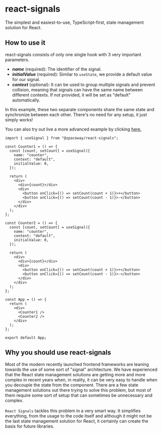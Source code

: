 # react-signals

The simplest and easiest-to-use, TypeScript-first, state management solution for React.

## How to use it

react-signals consists of only one single hook with 3 very important parameters.

- **_name_** (required): The identifier of the signal.
- **_initialValue_** (required): Similar to `useState`, we provide a default value for our signal.
- **_context_** (optional): It can be used to group multiple signals and prevent collision, meaning that signals can have the same name between different contexts. If not provided, it will be set as "default" automatically.

In this example, these two separate components share the same state and synchronize between each other. There's no need for any setup, it just simply works!

You can also try out live a more advanced example by clicking [here.](https://codesandbox.io/p/sandbox/laughing-shape-xp5q5w?selection=%5B%7B%22endColumn%22%3A1%2C%22endLineNumber%22%3A2%2C%22startColumn%22%3A1%2C%22startLineNumber%22%3A2%7D%5D&file=%2Fsrc%2FApp.tsx)

```
import { useSignal } from "@zpaceway/react-signals";

const Counter1 = () => {
  const [count, setCount] = useSignal({
    name: "counter",
    context: "default",
    initialValue: 0,
  });

  return (
    <div>
      <div>{count}</div>
      <div>
        <button onClick={() => setCount(count + 1)}>+</button>
        <button onClick={() => setCount(count - 1)}>-</button>
      </div>
    </div>
  );
};

const Counter2 = () => {
  const [count, setCount] = useSignal({
    name: "counter",
    context: "default",
    initialValue: 0,
  });

  return (
    <div>
      <div>{count}</div>
      <div>
        <button onClick={() => setCount(count + 1)}>+</button>
        <button onClick={() => setCount(count - 1)}>-</button>
      </div>
    </div>
  );
};

const App = () => {
  return (
    <div>
      <Counter1 />
      <Counter2 />
    </div>
  );
};

export default App;
```

## Why you should use react-signals

Most of the modern recently launched frontend frameworks are leaning towards the use of some sort of "signal" architecture. We have experienced that the React state management solutions are getting more and more complex in recent years when, in reality, it can be very easy to handle when you decouple the state from the component. There are a few state management solutions out there trying to solve this problem, but most of them require some sort of setup that can sometimes be unnecessary and complex.
<br/><br/>
`React Signals` tackles this problem in a very smart way. It simplifies everything, from the usage to the code itself and although it might not be the last state management solution for React, it certainly can create the basis for future libraries.

